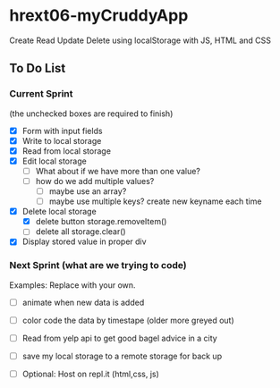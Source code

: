 # hrext06-myCruddyApp
Create Read Update Delete using localStorage with JS, HTML and CSS


## To Do List

### Current Sprint
(the unchecked boxes are required to finish)
- [x] Form with input fields
- [x] Write to local storage
- [x] Read from local storage
- [x] Edit local storage
    - [ ] What about if we have more than one value?
    - [ ] how do we add multiple values?
        - [ ] maybe use an array?
        - [ ] maybe use multiple keys? create new keyname each time

- [x] Delete local storage
    - [x] delete button storage.removeItem()
    - [ ] delete all storage.clear()
- [x] Display stored value in proper div

### Next Sprint (what are we trying to code)
Examples: Replace with your own.
- [ ] animate when new data is added
- [ ] color code the data by timestape (older more greyed out)
- [ ] Read from yelp api to get good bagel advice in a city
- [ ] save my local storage to a remote storage for back up

- [ ] Optional: Host on repl.it (html,css, js)
